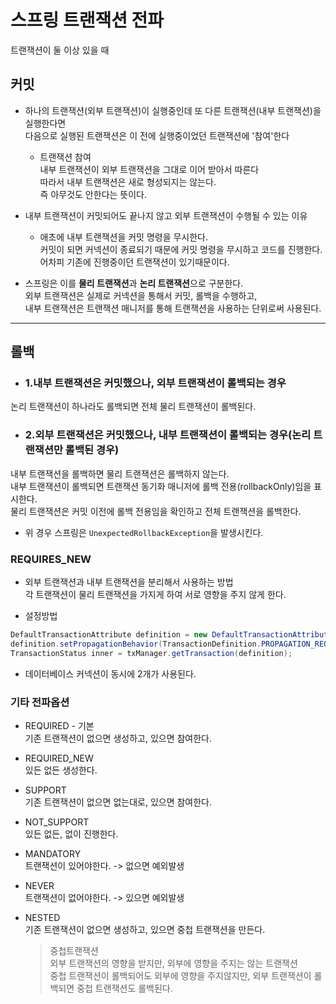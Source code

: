 # 스프링 트랜잭션 전파
트랜잭션이 둘 이상 있을 때

## 커밋

- 하나의 트랜잭션(외부 트랜잭션)이 실행중인데 또 다른 트랜잭션(내부 트랜잭션)을 실행한다면  
다음으로 실행된 트랜잭션은 이 전에 실행중이었던 트랜잭션에 '참여'한다  
    - 트랜잭션 참여  
    내부 트랜잭션이 외부 트랜잭션을 그대로 이어 받아서 따른다  
    따라서 내부 트랜잭션은 새로 형성되지는 않는다.  
    즉 아무것도 안한다는 뜻이다.

- 내부 트랜잭션이 커밋되어도 끝나지 않고 외부 트랜잭션이 수행될 수 있는 이유  
    - 애초에 내부 트랜잭션을 커밋 명령을 무시한다.  
    커밋이 되면 커넥션이 종료되기 때문에 커밋 명령을 무시하고 코드를 진행한다.  
    어차피 기존에 진행중이던 트랜잭션이 있기때문이다.  

- 스프링은 이를 **물리 트랜잭션**과 **논리 트랜잭션**으로 구분한다.  
외부 트랜잭션은 실제로 커넥션을 통해서 커밋, 롤백을 수행하고,  
내부 트랜잭션은 트랜잭션 매니저를 통해 트랜잭션을 사용하는 단위로써 사용된다.  

--- 

## 롤백

- ### 1.내부 트랜잭션은 커밋했으나, 외부 트랜잭션이 롤백되는 경우  
논리 트랜잭션이 하나라도 롤백되면 전체 물리 트랜잭션이 롤백된다.

- ### 2.외부 트랜잭션은 커밋했으나, 내부 트랜잭션이 롤백되는 경우(논리 트랜잭션만 롤백된 경우)  
내부 트랜잭션을 롤백하면 물리 트랜잭션은 롤백하지 않는다.  
내부 트랜잭션이 롤백되면 트랜잭션 동기화 매니저에 롤백 전용(rollbackOnly)임을 표시한다.  
물리 트랜잭션은 커밋 이전에 롤백 전용임을 확인하고 전체 트랜잭션을 롤백한다.  

- 위 경우 스프링은 ```UnexpectedRollbackException```을 발생시킨다.  

### REQUIRES_NEW  
- 외부 트랜잭션과 내부 트랜잭션을 분리해서 사용하는 방법  
각 트랜잭션이 물리 트랜잭션을 가지게 하여 서로 영향을 주지 않게 한다.  

- 설정방법
```java
DefaultTransactionAttribute definition = new DefaultTransactionAttribute();
definition.setPropagationBehavior(TransactionDefinition.PROPAGATION_REQUIRES_NEW);
TransactionStatus inner = txManager.getTransaction(definition);
```

- 데이터베이스 커넥션이 동시에 2개가 사용된다.

### 기타 전파옵션
- REQUIRED - 기본  
기존 트랜잭션이 없으면 생성하고, 있으면 참여한다.  

- REQUIRED_NEW  
있든 없든 생성한다.

- SUPPORT  
기존 트랜잭션이 없으면 없는대로, 있으면 참여한다.

- NOT_SUPPORT  
있든 없든, 없이 진행한다.

- MANDATORY   
트랜잭션이 있어야한다. -> 없으면 예외발생

- NEVER  
트랜잭션이 없어야한다. -> 있으면 예외발생

- NESTED  
기존 트랜잭션이 없으면 생성하고, 있으면 중첩 트랜잭션을 만든다.
    > 중첩트랜잭션  
    외부 트랜잭션의 영향을 받지만, 외부에 영향을 주지는 않는 트랜잭션  
    중첩 트랜잭션이 롤백되어도 외부에 영향을 주지않지만, 외부 트랜잭션이 롤백되면 중첩 트랜잭션도 롤백된다.  
    
